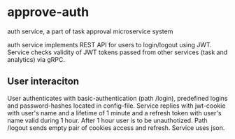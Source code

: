 # approve-auth
auth service, a part of task approval microservice system

auth service implements REST API for users to login/logout using JWT.
Service checks validity of JWT tokens passed from other services (task and analytics) via gRPC.  

## User interaciton
User authenticates with basic-authentication (path /login), predefined logins and password-hashes located in config-file. Service replies with jwt-cookie with user's name and a lifetime of 1 minute and a refresh token with user's name valid during 1 hour. After 1 hour user is to be unauthotized.
Path /logout sends empty pair of cookies access and refresh.
Service uses json. 